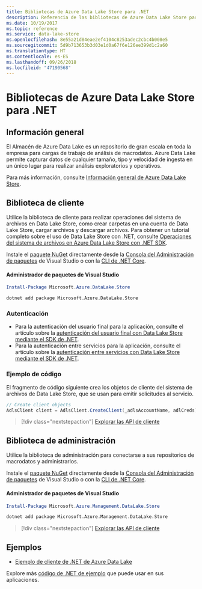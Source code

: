 ```yaml
---
title: Bibliotecas de Azure Data Lake Store para .NET
description: Referencia de las bibliotecas de Azure Data Lake Store para .NET
ms.date: 10/19/2017
ms.topic: reference
ms.service: data-lake-store
ms.openlocfilehash: 8e55a21d84eae2ef4104c8253adec2cbc4b008e5
ms.sourcegitcommit: 5d9b713653b3d03e1d0a67f6e126ee399d1c2a60
ms.translationtype: HT
ms.contentlocale: es-ES
ms.lasthandoff: 09/26/2018
ms.locfileid: "47190568"
---
```

# <a name="azure-data-lake-store-libraries-for-net"></a>Bibliotecas de Azure Data Lake Store para .NET

## <a name="overview"></a>Información general

El Almacén de Azure Data Lake es un repositorio de gran escala en toda la empresa para cargas de trabajo de análisis de macrodatos. Azure Data Lake permite capturar datos de cualquier tamaño, tipo y velocidad de ingesta en un único lugar para realizar análisis exploratorios y operativos.

Para más información, consulte [Información general de Azure Data Lake Store](/azure/data-lake-store/data-lake-store-overview).

## <a name="client-library"></a>Biblioteca de cliente

Utilice la biblioteca de cliente para realizar operaciones del sistema de archivos en Data Lake Store, como crear carpetas en una cuenta de Data Lake Store, cargar archivos y descargar archivos.  Para obtener un tutorial completo sobre el uso de Data Lake Store con .NET, consulte [Operaciones del sistema de archivos en Azure Data Lake Store con .NET SDK](/azure/data-lake-store/data-lake-store-data-operations-net-sdk).

Instale el [paquete NuGet](https://www.nuget.org/packages/Microsoft.Azure.Management.DataLake.Store) directamente desde la [Consola del Administración de paquetes][PackageManager] de Visual Studio o con la [CLI de .NET Core][DotNetCLI].

#### <a name="visual-studio-package-manager"></a>Administrador de paquetes de Visual Studio

```powershell
Install-Package Microsoft.Azure.DataLake.Store
```

```bash
dotnet add package Microsoft.Azure.DataLake.Store
```
### <a name="authentication"></a>Autenticación

* Para la autenticación del usuario final para la aplicación, consulte el artículo sobre la [autenticación del usuario final con Data Lake Store mediante el SDK de .NET](/azure/data-lake-store/data-lake-store-end-user-authenticate-net-sdk).
* Para la autenticación entre servicios para la aplicación, consulte el artículo sobre la [autenticación entre servicios con Data Lake Store mediante el SDK de .NET](/azure/data-lake-store/data-lake-store-service-to-service-authenticate-net-sdk).

### <a name="code-example"></a>Ejemplo de código

El fragmento de código siguiente crea los objetos de cliente del sistema de archivos de Data Lake Store, que se usan para emitir solicitudes al servicio.

```csharp
// Create client objects
AdlsClient client = AdlsClient.CreateClient(_adlsAccountName, adlCreds);
```

> [!div class="nextstepaction"]
> [Explorar las API de cliente](/dotnet/api/overview/azure/datalakestore/client)


## <a name="management-library"></a>Biblioteca de administración

Utilice la biblioteca de administración para conectarse a sus repositorios de macrodatos y administrarlos.

Instale el [paquete NuGet](https://www.nuget.org/packages/Microsoft.Azure.Management.DataLake.Store) directamente desde la [Consola del Administración de paquetes][PackageManager] de Visual Studio o con la [CLI de .NET Core][DotNetCLI].

#### <a name="visual-studio-package-manager"></a>Administrador de paquetes de Visual Studio

```powershell
Install-Package Microsoft.Azure.Management.DataLake.Store
```

```bash
dotnet add package Microsoft.Azure.Management.DataLake.Store
```

> [!div class="nextstepaction"]
> [Explorar las API de cliente](/dotnet/api/overview/azure/datalakestore/management)


## <a name="samples"></a>Ejemplos

* [Ejemplo de cliente de .NET de Azure Data Lake](https://azure.microsoft.com/resources/samples/data-lake-dotnet-client/)

Explore más [código de .NET de ejemplo](https://azure.microsoft.com/resources/samples/?platform=dotnet) que puede usar en sus aplicaciones.

[PackageManager]: https://docs.microsoft.com/nuget/tools/package-manager-console
[DotNetCLI]: https://docs.microsoft.com/dotnet/core/tools/dotnet-add-package
